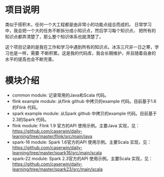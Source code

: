 # 项目说明
类似于搭积木，任何一个大工程都是由非常小的功能点组合而成的。
日常学习中，我会把一个大的任务不断拆分成小知识点，然后学习每个知识点，
把所有的知识点都弄清楚了，那么整个知识体系也就清楚了。

这个项目记录的是我在工作和学习中遇到所有的知识点。冰冻三尺非一日之寒，学习也是一样，需要
不断积累。这是我的代码库，我会长期维护，并且随着自身的水平的提高也会不断完善。

# 模块介绍
* common module: 记录常用的Java和Scala 代码。
* flink example module: 从flink github 中拷贝的example 代码。目前基于1.6的Flink 代码。
* spark example module: 从Spark github 中拷贝的example 代码。目前基于2.3的Spark 代码。
* flink module: Flink 1.9 官方的API 使用示例。主要Java 实现，见：https://github.com/caserwin/daily-learning/tree/master/flink/src/main/java
* spark-16 module: Spark 1.6官方的API 使用示例。主要Scala 实现，见：https://github.com/caserwin/daily-learning/tree/master/spark16/src/main/scala
* spark-22 module: Spark 2.3官方的API 使用示例。主要Scala 实现，见：https://github.com/caserwin/daily-learning/tree/master/spark23/src/main/scala
